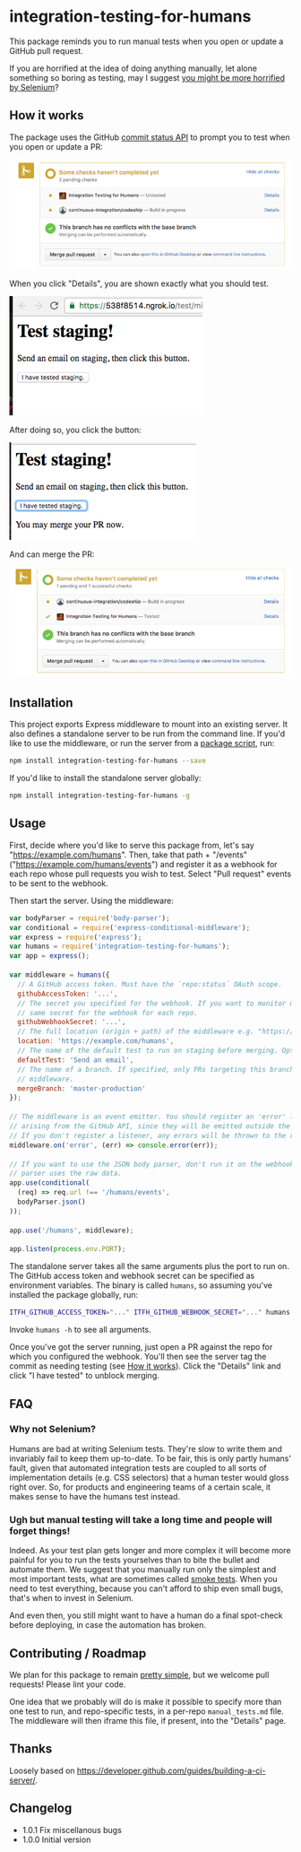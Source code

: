 # integration-testing-for-humans

This package reminds you to run manual tests when you open or update a GitHub pull request.

If you are horrified at the idea of doing anything manually, let alone something so boring as testing,
may I suggest [you might be more horrified by Selenium](#why-not-selenium)?

## How it works

The package uses the GitHub [commit status API](https://github.com/blog/1227-commit-status-api)
to prompt you to test when you open or update a PR:

![](docs/PR-before-testing.png)

When you click "Details", you are shown exactly what you should test.

![](docs/details-before-testing.png)

After doing so, you click the button:

![](docs/details-after-testing.png)

And can merge the PR:

![](docs/PR-after-testing.png)

## Installation

This project exports Express middleware to mount into an existing server. It also defines a standalone
server to be run from the command line. If you'd like to use the middleware, or run the server
from a [package script](http://blog.npmjs.org/post/118810260230/building-a-simple-command-line-tool-with-npm),
run:

```sh
npm install integration-testing-for-humans --save
```

If you'd like to install the standalone server globally:

```sh
npm install integration-testing-for-humans -g
```

## Usage

First, decide where you'd like to serve this package from, let's say "https://example.com/humans".
Then, take that path + "/events" ("https://example.com/humans/events") and register it as a webhook
for each repo whose pull requests you wish to test. Select "Pull request" events to be sent to the
webhook.

Then start the server. Using the middleware:

```js
var bodyParser = require('body-parser');
var conditional = require('express-conditional-middleware');
var express = require('express');
var humans = require('integration-testing-for-humans');
var app = express();

var middleware = humans({
  // A GitHub access token. Must have the `repo:status` OAuth scope.
  githubAccessToken: '...',
  // The secret you specified for the webhook. If you want to monitor multiple repos just use the
  // same secret for the webhook for each repo.
  githubWebhookSecret: '...',
  // The full location (origin + path) of the middleware e.g. "https://example.com/humans".
  location: 'https://example.com/humans',
  // The name of the default test to run on staging before merging. Optional.
  defaultTest: 'Send an email',
  // The name of a branch. If specified, only PRs targeting this branch will be monitored by this
  // middleware.
  mergeBranch: 'master-production'
});

// The middleware is an event emitter. You should register an 'error' listener to respond to errors
// arising from the GitHub API, since they will be emitted outside the Express request lifecycle.
// If you don't register a listener, any errors will be thrown to the run loop and crash the server!
middleware.on('error', (err) => console.error(err));

// If you want to use the JSON body parser, don't run it on the webhook route since the webhook
// parser uses the raw data.
app.use(conditional(
  (req) => req.url !== '/humans/events',
  bodyParser.json()
));

app.use('/humans', middleware);

app.listen(process.env.PORT);
```

The standalone server takes all the same arguments plus the port to run on. The GitHub access token
and webhook secret can be specified as environment variables. The binary is called `humans`, so
assuming you've installed the package globally, run:

```sh
ITFH_GITHUB_ACCESS_TOKEN="..." ITFH_GITHUB_WEBHOOK_SECRET="..." humans --location="https://example.com" --port=3000
```

Invoke `humans -h` to see all arguments.

Once you've got the server running, just open a PR against the repo for which you configured the
webhook. You'll then see the server tag the commit as needing testing (see [How it works](#how-it-works)). Click the "Details" link and click "I have tested" to unblock merging.

## FAQ

### Why not Selenium?

Humans are bad at writing Selenium tests. They're slow to write them and invariably fail to keep them
up-to-date. To be fair, this is only partly humans' fault, given that automated integration tests
are coupled to all sorts of implementation details (e.g. CSS selectors) that a human tester would
gloss right over. So, for products and engineering teams of a certain scale, it makes sense to have
the humans test instead.

### Ugh but manual testing will take a long time and people will forget things!

Indeed. As your test plan gets longer and more complex it will become more painful for you to run the
tests yourselves than to bite the bullet and automate them. We suggest that you manually run only the
simplest and most important tests, what are sometimes called
<a href="https://en.wikipedia.org/wiki/Smoke_testing_(software)">smoke tests</a>. When you need to test everything, because you can't afford to ship even small bugs, that's when to invest in Selenium.

And even then, you still might want to have a human do a final spot-check before deploying, in case the automation has broken.

## Contributing / Roadmap

We plan for this package to remain [pretty simple](#ugh-but-manual-testing-will-take-a-long-time-and-people-will-forget-things-), but we welcome pull requests! Please lint your code.

One idea that we probably will do is make it possible to specify more than one test to run, and
repo-specific tests, in a per-repo `manual_tests.md` file. The middleware will then iframe this file,
if present, into the "Details" page.

## Thanks

Loosely based on https://developer.github.com/guides/building-a-ci-server/.

## Changelog

* 1.0.1 Fix miscellanous bugs
* 1.0.0 Initial version
